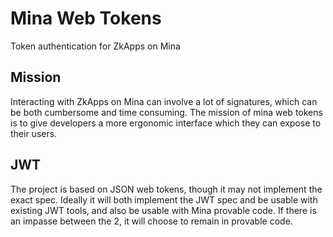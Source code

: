 # Mina Web Tokens
Token authentication for ZkApps on Mina

## Mission

Interacting with ZkApps on Mina can involve a lot of signatures, which can be both cumbersome and time consuming.  The mission of mina web tokens is to give developers a more ergonomic interface which they can expose to their users.

## JWT

The project is based on JSON web tokens, though it may not implement the exact spec.  Ideally it will both implement the JWT spec and be usable with existing JWT tools, and also be usable with Mina provable code.  If there is an impasse between the 2, it will choose to remain in provable code.
